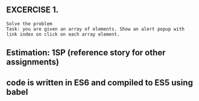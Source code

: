 ## EXCERCISE 1.
```
Solve the problem
Task: you are given an array of elements. Show an alert popup with link index on click on each array element.
```
## Estimation: 1SP (reference story for other assignments)

## code is written in ES6 and compiled to ES5 using babel

